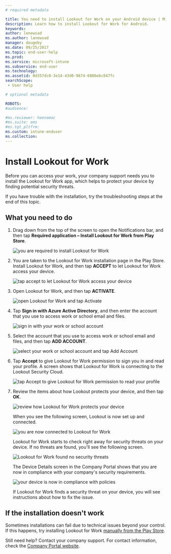 ```yaml
---
# required metadata

title: You need to install Lookout for Work on your Android device | Microsoft Docs
description: Learn how to install Lookout for Work for Android.
keywords:
author: lenewsad
ms.author: lanewsad
manager: dougeby
ms.date: 09/25/2017
ms.topic: end-user-help
ms.prod:
ms.service: microsoft-intune
ms.subservice: end-user
ms.technology:
ms.assetid: 0d357dc0-3e14-43d0-9874-6886ebc847fc
searchScope:
 - User help

# optional metadata

ROBOTS:  
#audience:

#ms.reviewer: heenamac
#ms.suite: ems
#ms.tgt_pltfrm:
ms.custom: intune-enduser
ms.collection: 
---
```


# Install Lookout for Work

Before you can access your work, your company support needs you to install the Lookout for Work app, which helps to protect your device by finding potential security threats.

If you have trouble with the installation, try the troubleshooting steps at the end of this topic.

## What you need to do

1. Drag down from the top of the screen to open the Notifications bar, and then tap **Required application – Install Lookout for Work from Play Store**.

   ![you are required to install Lookout for Work](./media/lookout-required-app-install-android.png)

2. You are taken to the Lookout for Work installation page in the Play Store. Install Lookout for Work, and then tap **ACCEPT** to let Lookout for Work access your device.

   ![tap accept to let Lookout for Work access your device](./media/lookout-accept-store-permissions-android.png)

3. Open Lookout for Work, and then tap **ACTIVATE**.

   ![open Lookout for Work and tap Activate](./media/lookout-activate-button-android.png)

4. Tap **Sign in with Azure Active Directory**, and then enter the account that you use to access work or school email and files.

   ![sign in with your work or school account](./media/lookout-sign-in-azure-android.png)

5. Select the account that you use to access work or school email and files, and then tap **ADD ACCOUNT**.

   ![select your work or school account and tap Add Account](./media/lookout-pick-account-android.png)

6. Tap **Accept** to give Lookout for Work permission to sign you in and read your profile. A screen shows that Lookout for Work is connecting to the Lookout Security Cloud.

   ![tap Accept to give Lookout for Work permission to read your profile](./media/lookout-needs-permission-to-view-profile-android.png)

7. Review the items about how Lookout protects your device, and then tap **OK**.

   ![review how Lookout for Work protects your device](./media/lookout-how-it-protects-your-device-android.png)

   When you see the following screen, Lookout is now set up and connected.

   ![you are now connected to Lookout for Work](./media/lookout-you-are-now-connected-android.png)

   Lookout for Work starts to check right away for security threats on your device. If no threats are found, you'll see the following screen.

   ![Lookout for Work found no security threats](./media/lookout-scan-no-threats-found-android.png)

   The Device Details screen in the Company Portal shows that you are now in compliance with your company's security requirements.

    ![your device is now in compliance with policies](./media/mtd-device-now-compliant-android.png)

   If Lookout for Work finds a security threat on your device, you will see instructions about how to fix the issue.

## If the installation doesn't work

Sometimes installations can fail due to technical issues beyond your control. If this happens, try installing Lookout for Work [manually from the Play Store](https://play.google.com/store/apps/details?id=com.lookout.enterprise).


Still need help? Contact your company support. For contact information, check the [Company Portal website](https://go.microsoft.com/fwlink/?linkid=2010980).

